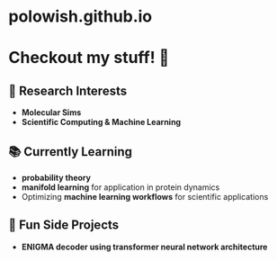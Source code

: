 # polowish.github.io

# Checkout my stuff! 🦖 

## 🔬 Research Interests  
- **Molecular Sims**
- **Scientific Computing & Machine Learning** 

## 📚 Currently Learning  
- **probability theory**  
- **manifold learning** for application in protein dynamics
- Optimizing **machine learning workflows** for scientific applications  

## 🚀 Fun Side Projects  
- **ENIGMA decoder using transformer neural network architecture**

